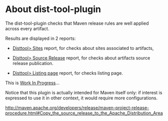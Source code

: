 About dist-tool-plugin
=====

The dist-tool-plugin checks that Maven release rules are well applied across every artifact.

Results are displayed in 2 reports:

* [Disttool> Sites][1] report, for checks about sites associated to artifacts,

* [Disttool> Source Release][2] report, for checks about artifacts source release publication.

* [Disttool> Listing page][3] report, for checks listing page.

This is [Work In Progress][4]...

Notice that this plugin is actually intended for Maven itself only: if interest is expressed to use it
in other context, it would require more configurations.

[1]: ./dist-tool-checksite.html
[2]: ./dist-tool-checksourcerelease.html
[3]: ./dist-tool-checkaggregator.html
[4]: ./todo.html

http://maven.apache.org/developers/release/maven-project-release-procedure.html#Copy_the_source_release_to_the_Apache_Distribution_Area
        